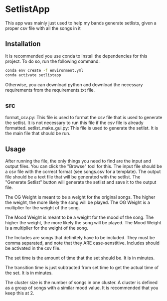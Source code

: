 # SetlistApp

This app was mainly just used to help my bands generate setlists, given a proper csv file with all the songs in it

## Installation

It is recommended you use conda to install the dependencies for this project. To do so, run the following command:

```bash
conda env create -f environment.yml
conda activate setlistapp
```

Otherwise, you can download python and download the necessary requirements from the requirements.txt file.

## src

format_csv.py: This file is used to format the csv file that is used to generate the setlist. It is not necessary to run this file if the csv file is already formatted.
setlist_make_gui.py: This file is used to generate the setlist. It is the main file that should be run.

## Usage

After running the file, the only things you need to find are the input and output files. You can click the "Browse" tool for this. The input file should be a csv file with the correct format (see songs.csv for a template). The output file should be a text file that will be generated with the setlist. The "Generate Setlist" button will generate the setlist and save it to the output file.

The OG Weight is meant to be a weight for the original songs. The higher the weight, the more likely the song will be played. The OG Weight is a multiplier for the weight of the song.

The Mood Weight is meant to be a weight for the mood of the song. The higher the weight, the more likely the song will be played. The Mood Weight is a multiplier for the weight of the song.

The Includes are songs that definitely have to be included. They must be comma separated, and note that they ARE case-senstitive. Includes should be activated in the csv file.

The set time is the amount of time that the set should be. It is in minutes.

The transition time is just subtracted from set time to get the actual time of the set. It is in minutes.

The cluster size is the number of songs in one cluster. A cluster is defined as a group of songs with a similar mood value. It is recommended that you keep this at 2.
